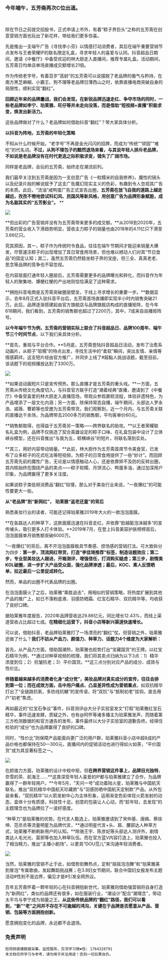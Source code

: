 
### 今年端午，五芳斋再次C位出道。
​

除在节日之前提交招股书，正式申请上市外，有着“粽子界巨头”之称的五芳斋在创意营销方面也玩出了新花样，带给我们更多惊喜。

先是推出一支端午广告《寻找李小芬》以情感打动消费者，其后在端午重要营销节点发布与王者荣耀IP的联名限定礼盒，寻求年轻人的喜爱与认同。抖音超品日期间，邀请《中餐厅》中备受欢迎的林大厨走入直播间，推荐专属礼盒。活动期间，五芳斋日均单店单场直播成交额增长21倍。
​

作为传统老字号，有着百岁“高龄”的五芳斋可以说摆脱了老品牌的傲气与矜持，在南方黑芝麻糊、小霸王、狗不理等老品牌日薄西山之时，依靠直播电商突破自身的局限性，顺利实现“翻红”。

**回顾近年来的品牌鏖战，我们会发现，在新锐品牌迅速走红、争夺市场的同时，一些老品牌如李宁、珀莱雅、旺仔等并未走向没落，而是借助“短视频+直播”积极求变，焕发出新活力。**

这些品牌做对了什么？老品牌如何借助抖音“翻红”？带大家具体分析。

**以抖音为阵地，五芳斋的年轻化策略**

不知从什么时候开始，“老字号”不再是金光闪闪的招牌，而成为“传统”“顽固”“难吃”的代名词。**不过，从狗不理包子的黯然退场来看，与其说年轻人排斥老品牌，不如说是老品牌没有在时代更迭之际积极求变，错失了广阔市场。**
​

同样是老品牌，会玩的五芳斋，始终走在潮流前列。

我们最早关注到五芳斋是因为一支创意广告《一粒糯米的自我修养》，魔性的镜头以及纪录片般的解说赋予了这支广告魔幻现实主义的色彩，有趣到令人忽视其广告的本质。此后，“流油”咸鸭蛋广告正式宣告出圈，**五芳斋在放飞自我的道路上越走越远，孜孜不倦地尝试科幻风、民国风等新风格，用创意广告为品牌形象赋能，成为名副其实的“五芳影业”。**
**

![](https://cdn.nlark.com/yuque/0/2021/webp/97322/1625799619823-73efc543-95ff-43a7-be22-73a1f592cc27.webp#clientId=u56c527a2-2b6c-4&from=paste&id=u830073d1&margin=%5Bobject%20Object%5D&originHeight=140&originWidth=140&originalType=url&ratio=1&status=done&style=none&taskId=uf6e41c4d-e84d-4d4c-8a71-ad1080bf72b)

**但出彩的广告营销并没有为五芳斋带来更多的成交额。**从2018到2020年，五芳斋的营业收入下滑趋势明显，营收主力粽子的销量也由2018年的4.11亿只下滑至3.66亿只。

究其原因，其一，粽子作为传统时令食品，往往在端午节期间才能迎来销量大爆发，尽管速冻粽子的出现增加了其日常食用场景，但也难以撼动人们对其“节日食品”的固定认知；其二，虽然五芳斋仍然稳坐粽子界的宝座，但三全、真真老老、思念等品牌的竞争也不容忽视。
​

在内容层面打通年轻人圈层后，五芳斋需要更多的品牌曝光和转化，而抖音作为年轻人的聚集地、爆梗红梗的产出地则恰恰满足了这种需求。

**拥抱抖音电商是五芳斋突破圈层壁垒，于线上寻求增长的重要一步。**数据显示，去年8月正式入驻抖音平台后，五芳斋首场直播即实现半小时内销售突破21万。此后，品牌逐渐搭建起由官方旗舰店与品牌旗舰店构成的直播矩阵，在今年618期间，我们看到，五芳斋的销售额也超过了2200万，其中，7成来自自播矩阵号。
​

**以今年端午节为例，五芳斋的营销实际上联合了抖音超品日、品牌100周年、端午节三个时间节点**，以下我们来具体分析。

**首先，重视与平台合作。**5月底，五芳斋登陆抖音超品日活动，发布了治愈系动画片，从粽子“软糯”的特点出发，寻找生活中的“柔软”瞬间，突出友情、亲情等情感羁绊。这支短片经由官方推广，并同步上线了#超黏人挑战话题，截至目前，该话题下的视频播放达到了3300万。

![](https://cdn.nlark.com/yuque/0/2021/webp/97322/1625799619801-51ed8081-f2a3-4ec4-b230-43a1b86c36d6.webp#clientId=u56c527a2-2b6c-4&from=paste&id=ua1ee4d62&margin=%5Bobject%20Object%5D&originHeight=140&originWidth=140&originalType=url&ratio=1&status=done&style=none&taskId=u6e6c1832-d493-49cf-9015-b6e0a3f2e4a)

**如果说动画短片只是宣传预热，那么直播才是五芳斋的重头戏。**一方面，五芳斋从传统文化角度切入，与抖音官方联手打造“潮着经典”直播，邀请到了《中餐厅》中备受喜爱的林大厨走入直播现场，带观众参观裹粽流程，体验非遗特色，为产品增添了一层文化内涵；另一方面，除保持常态自播，端午期间，头部达人罗永浩、戚薇、曹颖等也受邀为五芳斋带货。我们观察到，近一个月内，与五芳斋关联的直播达千余场，为品牌带去2000多万的销售额，平均客单价60元。

**销售额取得，也得益于五芳斋另一策略——跨界联名的助攻。**以王者荣耀联名礼盒为例，品牌不仅挑选了契合英雄设定的粽子口味、在礼盒包装中设计了立体峡谷模型，还在抖音推出“与我为五，粽横峡谷”的短片，将联名落到实处。
​

**其三，用好内容带动销量。**此前，林大厨作为五芳斋首席节令美食官，已发布了众多粽子的花式吃法等短视频，为粽子的日常食用提供了一些“妙计”。而回顾五芳斋先前的魔性广告，无论是以情感触动人心，还是依靠猝不及防的反转出圈，其内核始终在围绕产品的卖点——粽子软糯、月饼流心、鸭蛋多油，通过加深用户印象，为品牌赢得了更多关注度。
​

如果说粽子类低频消费品“翻红”较慢，那么对于美妆行业来说，“一夜爆红”的可能性要更大一些。

**从“老品牌”到“新网红”，**
**珀莱雅“返老还童”的背后**

熟悉美妆行业的读者，可能还记得珀莱雅2019年大火的一款泡泡面膜。

**在各路达人的种草下，这款面膜迅速在抖音走红，并依靠“脸越脏泡沫越多”的宣传噱头，吸引更多人打卡体验。**2019年7月，在登上抖音美容护肤榜榜首后，泡泡面膜单月销售额突破6000万。

“一夜爆红”的背后，离不开泡泡面膜极具节奏感、控场感的营销打法。可大致拆分为四步：**第一步，顶流网红带货，打造“李佳琦推荐”标签，制造话题效应；第二步，专业型美妆达人跟进，开箱测评，增强信任，打消购买疑虑；第三步，剧情类KOL破圈，进一步扩大产品受众面，强化品牌渗透；最后，KOC、素人反馈晒单，拉近最后一公里促成转化。**
​

然而，单品的出圈不代表品牌的出圈。

在泡泡面膜火了之后，珀莱雅“乘胜追击”，用相似的营销策略，将热度扩展到其他产品的推广上，如日不落粉底液、羽感防晒霜、红宝石精华、双抗精华等，均收获了良好口碑。
​

据珀莱雅年度报告，2020年品牌营收达29.86亿元，同比增长12.43%，而线上渠道营收占比超过七成。**在精细化运营下，抖音小店等新兴渠道快速增长。**
​

可以说，借助抖音，老品牌珀莱雅打了一场漂亮的“翻红”仗。但营销之外，珀莱雅还做了什么？**我们不妨从产品力、颜值力、种草力、话题力4个维度为大家解析：**

首先，从产品力方面，借助国潮热，珀莱雅也趁势打出“宝藏国货”的王牌。以红宝石精华为例，**通过对种草视频的梳理，我们将其卖点归纳为以下3点：1）精华浓度到位；2）抗皱抗老；3）平价国货。**这三点分别对应产品的成分、成效与性价比。
​

**伴随着越来越多的消费者化身“成分党”，美妆品牌对真实成分的宣传，往往会排到第一位；而在成效方面，击中用户痛点、凸显差异性成为营销重点**，如双抗精华打出了“全链路抗氧，多防线抗糖”的宣传语，将“双抗”与“抵制初老”挂钩，直击用户“初老”焦虑。

再如最近的“红宝石争议”事件，抖音测评@大分子实验室发文“打假”珀莱雅红宝石精华，事件迅速发酵，质疑之外，也有@阿怀等诸多播主为珀莱雅发声，而随着第三方检测数据的和官方通告的发布，事件最终以大分子实验室的道歉告终。经得住检验的“成分”也为品牌赢得了良好的口碑。

同时，“性价比”则保障产品能面向更广泛的用户群，珀莱雅抖音小店中超8成的产品价格也都保持在50—300元，直播间内的促销活动也进行得如火如荼，“平价国货”成为其显著标签之一。

![](https://cdn.nlark.com/yuque/0/2021/webp/97322/1625799620326-75952baf-acaa-42fd-8b37-dea138f05a12.webp#clientId=u56c527a2-2b6c-4&from=paste&id=uecfe3fbe&margin=%5Bobject%20Object%5D&originHeight=140&originWidth=140&originalType=url&ratio=1&status=done&style=none&taskId=ub9d6157e-e22b-441b-aa6f-af662e57a42)

在颜值力方面，珀莱雅的设计中规中矩，但**在跨界营销这件事上，品牌目光独特**，奈雪的茶、航海王……**这类深受年轻人喜爱的IP都与珀莱雅建立了合作，为品牌赢得了一群年轻用户。**今年5月，“天问一号”成功着陆火星，珀莱雅与中国航天联名，推出“双抗精华中国航天珍藏款”与“羽感防晒中国航天定制款”产品。从外包装来看，“双抗精华”以火箭发射中心为主体形象，运用渐变色彩体现火箭发射的动态，盒体十分有质感，科技性十足。创意的包装让人心动，而“趁年轻，去发现”的主题理念也为品牌拉了一波好感度。
​

“种草力”是珀莱雅的优势。在代言人甄选上，珀莱雅邀请到了宋仲基、唐嫣、蔡徐坤、范丞丞等流量明星为品牌代言，**通过明星代言+头、肩、腰部达人种草方式，珀莱雅不断刷新用户的认知。**除骆王宇、陈彦妃等头部达人测评外，剧情类达人毛光光、莫邪等也加入种草队伍。而在官方蓝V内容打造上，珀莱雅也投入了相当精力，推出“主播小剧场”，以更具“DOU范儿”来沟通年轻消费者。

![](https://cdn.nlark.com/yuque/0/2021/webp/97322/1625799620336-dbdea44b-37ed-463d-b65a-f408f771ca8f.webp#clientId=u56c527a2-2b6c-4&from=paste&id=u93cbb6cc&margin=%5Bobject%20Object%5D&originHeight=140&originWidth=140&originalType=url&ratio=1&status=done&style=none&taskId=u4e0bee8a-fc1d-42b7-a70a-dc0f4bb8a4f)

当然，珀莱雅的营销不止于此，如借势街舞热点，定制“摇摇泡泡舞”和“珀莱雅美到冒泡”专属歌曲，发起舞蹈挑战赛；在3.8妇女节期间，联合中国妇女报发布主题活动#性别不是边界，偏见才是#引发全网热议。

百年五芳斋怀着一颗年轻的心在抖音拥抱新世代，珀莱雅则借助强营销将自身打造为“新网红”，类似的品牌还有很多，如在服装行业，“潮设计”配合“潮理念”，带动太平鸟与李宁成为销量之王。**从这些传统品牌的“翻红”路径，我们可以看到，“新”“老”之间并不存在不可逾越的鸿沟，关键在于品牌是否愿意从产品、营销、包装等方面拥抱创新。**
​

愿意拥抱变化的品牌，永远都不会退场。



### 免责声明
```
短视频直播数据采集、监控服务，交流学习微❤信: 1764328791
本文档仅供学习与参考，请勿用于非法用途！否则一切后果自负。
```
